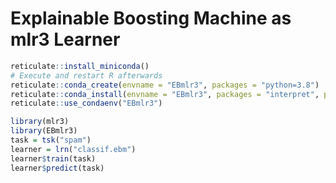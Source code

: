 # Explainable Boosting Machine as mlr3 Learner

```r
reticulate::install_miniconda()
# Execute and restart R afterwards
reticulate::conda_create(envname = "EBmlr3", packages = "python=3.8")
reticulate::conda_install(envname = "EBmlr3", packages = "interpret", pip = TRUE)
reticulate::use_condaenv("EBmlr3")
```

```r
library(mlr3)
library(EBmlr3)
task = tsk("spam")
learner = lrn("classif.ebm")
learner$train(task)
learner$predict(task)
```

